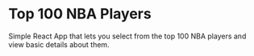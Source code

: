 # Top 100 NBA Players

Simple React App that lets you select from the top 100 NBA players and view basic details about them. 